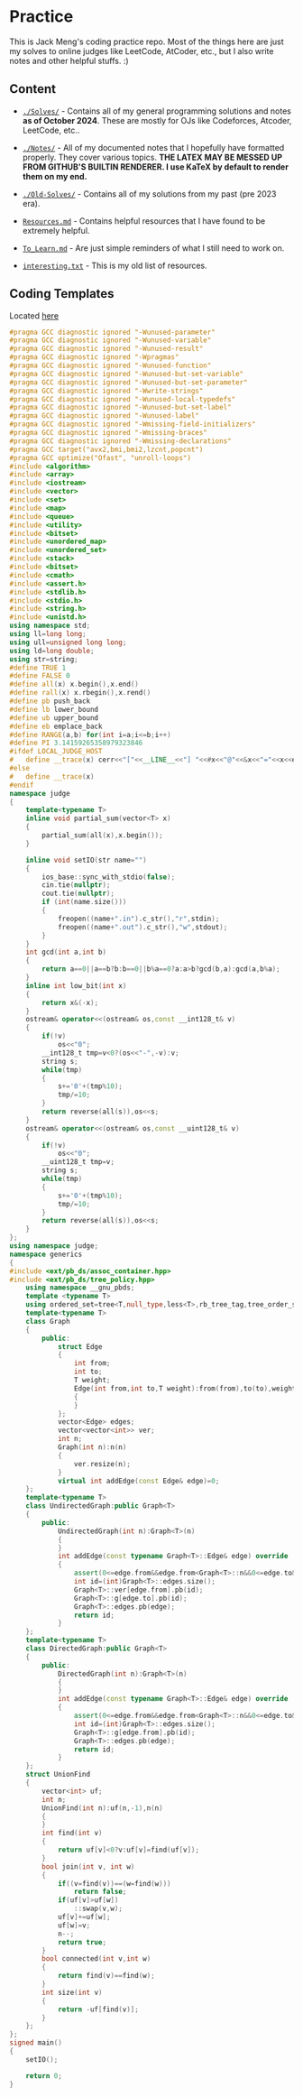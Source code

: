 # Practice

This is Jack Meng's coding practice repo. Most of the things here are just my solves to online judges like LeetCode, AtCoder, etc., but I also write notes and other helpful stuffs.
:)

## Content

* [`./Solves/`](./Solves/) - Contains all of my general programming solutions and notes **as of October 2024**. These are mostly for OJs like Codeforces, Atcoder, LeetCode, etc..

* [`./Notes/`](./Notes/) - All of my documented notes that I hopefully have formatted properly. They cover various topics. **THE LATEX MAY BE MESSED UP FROM GITHUB'S BUILTIN RENDERER. I use KaTeX by default to render them on my end.**

* [`./Old-Solves/`](./Old-Solves/) - Contains all of my solutions from my past (pre 2023 era).

* [`Resources.md`](./Resources.md) - Contains helpful resources that I have found to be extremely helpful.

* [`To_Learn.md`](./To_Learn.md) - Are just simple reminders of what I still need to work on.

* [`interesting.txt`](./interesting.txt) - This is my old list of resources.

## Coding Templates

Located [here](./Solves/modules/googer.cxx)

```cxx
#pragma GCC diagnostic ignored "-Wunused-parameter"
#pragma GCC diagnostic ignored "-Wunused-variable"
#pragma GCC diagnostic ignored "-Wunused-result"
#pragma GCC diagnostic ignored "-Wpragmas"
#pragma GCC diagnostic ignored "-Wunused-function"
#pragma GCC diagnostic ignored "-Wunused-but-set-variable"
#pragma GCC diagnostic ignored "-Wunused-but-set-parameter"
#pragma GCC diagnostic ignored "-Wwrite-strings"
#pragma GCC diagnostic ignored "-Wunused-local-typedefs"
#pragma GCC diagnostic ignored "-Wunused-but-set-label"
#pragma GCC diagnostic ignored "-Wunused-label"
#pragma GCC diagnostic ignored "-Wmissing-field-initializers"
#pragma GCC diagnostic ignored "-Wmissing-braces"
#pragma GCC diagnostic ignored "-Wmissing-declarations"
#pragma GCC target("avx2,bmi,bmi2,lzcnt,popcnt")
#pragma GCC optimize("Ofast", "unroll-loops")
#include <algorithm>
#include <array>
#include <iostream>
#include <vector>
#include <set>
#include <map>
#include <queue>
#include <utility>
#include <bitset>
#include <unordered_map>
#include <unordered_set>
#include <stack>
#include <bitset>
#include <cmath>
#include <assert.h>
#include <stdlib.h>
#include <stdio.h>
#include <string.h>
#include <unistd.h>
using namespace std;
using ll=long long;
using ull=unsigned long long;
using ld=long double;
using str=string;
#define TRUE 1
#define FALSE 0
#define all(x) x.begin(),x.end()
#define rall(x) x.rbegin(),x.rend()
#define pb push_back
#define lb lower_bound
#define ub upper_bound
#define eb emplace_back
#define RANGE(a,b) for(int i=a;i<=b;i++)
#define PI 3.14159265358979323846
#ifdef LOCAL_JUDGE_HOST
#   define __trace(x) cerr<<"["<<__LINE__<<"] "<<#x<<"@"<<&x<<"="<<x<<endl;
#else
#   define __trace(x)
#endif
namespace judge
{
    template<typename T>
    inline void partial_sum(vector<T> x)
    {
        partial_sum(all(x),x.begin());
    }

    inline void setIO(str name="") 
    {
        ios_base::sync_with_stdio(false);
        cin.tie(nullptr);
        cout.tie(nullptr);
        if (int(name.size())) 
        {
            freopen((name+".in").c_str(),"r",stdin); 
            freopen((name+".out").c_str(),"w",stdout);
        }
    }
    int gcd(int a,int b)
    {
        return a==0||a==b?b:b==0||b%a==0?a:a>b?gcd(b,a):gcd(a,b%a);
    }
    inline int low_bit(int x)
    {
        return x&(-x);
    }
    ostream& operator<<(ostream& os,const __int128_t& v) 
    {
        if(!v) 
            os<<"0";
        __int128_t tmp=v<0?(os<<"-",-v):v;
        string s;
        while(tmp) 
        {
            s+='0'+(tmp%10);
            tmp/=10;
        }
        return reverse(all(s)),os<<s;
    }
    ostream& operator<<(ostream& os,const __uint128_t& v) 
    {
        if(!v) 
            os<<"0";
        __uint128_t tmp=v;
        string s;
        while(tmp)
        {
            s+='0'+(tmp%10);
            tmp/=10;
        }
        return reverse(all(s)),os<<s;
    }
};
using namespace judge;
namespace generics 
{
#include <ext/pb_ds/assoc_container.hpp>
#include <ext/pb_ds/tree_policy.hpp>
    using namespace __gnu_pbds;
    template <typename T> 
    using ordered_set=tree<T,null_type,less<T>,rb_tree_tag,tree_order_statistics_node_update>;
    template<typename T>
    class Graph 
    {
        public:
            struct Edge 
            {
                int from;
                int to;
                T weight;
                Edge(int from,int to,T weight):from(from),to(to),weight(weight)
                {
                }
            };
            vector<Edge> edges;
            vector<vector<int>> ver;
            int n;
            Graph(int n):n(n)
            {
                ver.resize(n);
            }
            virtual int addEdge(const Edge& edge)=0;
    };
    template<typename T>
    class UndirectedGraph:public Graph<T> 
    {
        public:
            UndirectedGraph(int n):Graph<T>(n)
            {
            }
            int addEdge(const typename Graph<T>::Edge& edge) override
            {
                assert(0<=edge.from&&edge.from<Graph<T>::n&&0<=edge.to&&edge.to<Graph<T>::n);
                int id=(int)Graph<T>::edges.size();
                Graph<T>::ver[edge.from].pb(id);
                Graph<T>::g[edge.to].pb(id);
                Graph<T>::edges.pb(edge);
                return id;
            }
    };
    template<typename T>
    class DirectedGraph:public Graph<T>
    {
        public:
            DirectedGraph(int n):Graph<T>(n)
            {
            }
            int addEdge(const typename Graph<T>::Edge& edge) override
            {
                assert(0<=edge.from&&edge.from<Graph<T>::n&&0<=edge.to&&edge.to<Graph<T>::n);
                int id=(int)Graph<T>::edges.size();
                Graph<T>::g[edge.from].pb(id);
                Graph<T>::edges.pb(edge);
                return id;
            }
    };
    struct UnionFind 
    {
        vector<int> uf;
        int n;
        UnionFind(int n):uf(n,-1),n(n)
        {
        }
        int find(int v)
        {
            return uf[v]<0?v:uf[v]=find(uf[v]);
        }
        bool join(int v, int w) 
        {
            if((v=find(v))==(w=find(w))) 
                return false;
            if(uf[v]>uf[w]) 
                ::swap(v,w);
            uf[v]+=uf[w];
            uf[w]=v;
            n--;
            return true;
        }
        bool connected(int v,int w) 
        {
            return find(v)==find(w);
        }
        int size(int v) 
        {
            return -uf[find(v)];
        }
    };
};
signed main()
{
    setIO();

    return 0;
}
```
